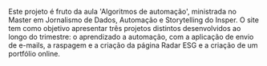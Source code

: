Este projeto é fruto da aula 'Algoritmos de automação', ministrada no Master em Jornalismo de Dados, Automação e Storytelling do Insper. O site tem como objetivo apresentar três projetos distintos desenvolvidos ao longo do trimestre: o aprendizado a automação, com a aplicação de envio de e-mails, a raspagem e a criação da página Radar ESG e a criação de um portfólio online.
